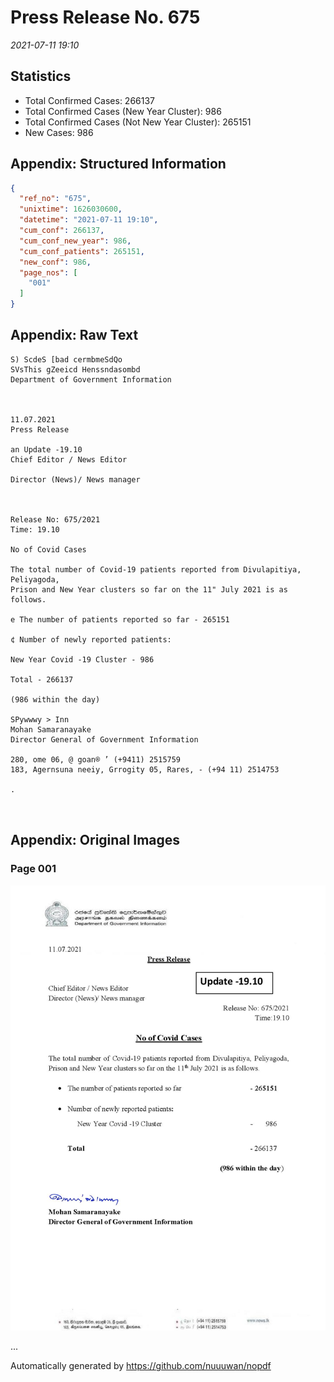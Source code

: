 
# Press Release No. 675
*2021-07-11 19:10*
## Statistics
* Total Confirmed Cases: 266137
* Total Confirmed Cases (New Year Cluster): 986
* Total Confirmed Cases (Not New Year Cluster): 265151
* New Cases: 986




## Appendix: Structured Information
```json
{
  "ref_no": "675",
  "unixtime": 1626030600,
  "datetime": "2021-07-11 19:10",
  "cum_conf": 266137,
  "cum_conf_new_year": 986,
  "cum_conf_patients": 265151,
  "new_conf": 986,
  "page_nos": [
    "001"
  ]
}
```

## Appendix: Raw Text
```text
S) ScdeS [bad cermbmeSdQo
SVsThis gZeeicd Henssndasombd
Department of Government Information

 

11.07.2021
Press Release

an Update -19.10
Chief Editor / News Editor

Director (News)/ News manager

 

Release No: 675/2021
Time: 19.10

No of Covid Cases

The total number of Covid-19 patients reported from Divulapitiya, Peliyagoda,
Prison and New Year clusters so far on the 11" July 2021 is as follows.

e The number of patients reported so far - 265151

¢ Number of newly reported patients:

New Year Covid -19 Cluster - 986

Total - 266137

(986 within the day)

SPywwwy > Inn
Mohan Samaranayake
Director General of Government Information

280, ome 06, @ goan® ’ (+9411) 2515759
183, Agernsuna neeiy, Grrogity 05, Rares, - (+94 11) 2514753

.

 

```

## Appendix: Original Images

### Page 001

![page_no](https://raw.githubusercontent.com/nuuuwan/nopdf_data/main/nopdf.dgigovlk.ref675.page001.jpeg)
        

...

Automatically generated by https://github.com/nuuuwan/nopdf

    
    